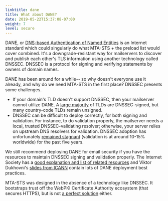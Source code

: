 ```yaml
---
linktitle: dane
title: What about DANE?
date: 2019-05-22T15:37:08-07:00
weight: 7
level: secure
---
```


DANE, or [DNS-based Authentication of Named Entities](https://tools.ietf.org/html/rfc7672) is an Internet standard which could singularly do what MTA-STS + the preload list would cover combined. It's a downgrade-resistant way for mailservers to discover and publish each other's TLS information using another technology called DNSSEC. DNSSEC is a protocol for signing and verifying statements by owners of domain names.

DANE has been around for a while-- so why doesn't everyone use it already, and why do we need MTA-STS in the first place? DNSSEC presents some challenges. 
 * If your domain's TLD doesn't support DNSSEC, then your mailserver cannot utilize DANE. A [large majority](http://stats.research.icann.org/dns/tld_report/) of TLDs are DNSSEC-signed, but many country-code TLDs remain unsigned.
 * DNSSEC can be difficult to deploy correctly, for both signing and validation. For instance, to do validation properly, the mailserver needs a local, trusted DNSSEC-validating resolver; otherwise, your server relies on upstream DNS resolvers for validation.
DNSSEC adoption has unfortunately [remained stagnant](https://www.internetsociety.org/deploy360/dnssec/statistics/) (validation is at around 10-15% worldwide) for the past five years.

We still recommend deploying DANE for email security if you have the resources to maintain DNSSEC signing and validation properly. The Internet Society has a [good explanation and list of related resources](https://www.internetsociety.org/resources/deploy360/dane/) and Viktor Dukhovni's [slides from ICANN](https://imrryr.org/~viktor/ICANN61-viktor.pdf) contain lots of DANE deployment best practices.

MTA-STS was designed in the absence of a technology like DNSSEC. It bootstraps trust off the WebPKI Certificate Authority ecosystem (that secures HTTPS), but is not [a perfect solution](/faq#mtasts) either.


